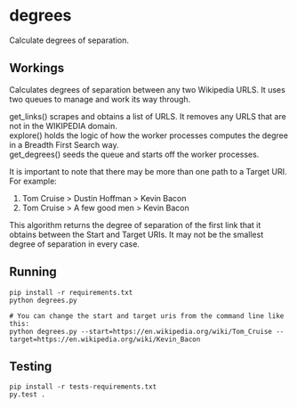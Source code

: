 # degrees

Calculate degrees of separation.  

## Workings  
Calculates degrees of separation between any two Wikipedia URLS. It uses two queues to manage and work its way through.  

get_links() scrapes and obtains a list of URLS. It removes any URLS that are not in the WIKIPEDIA domain.  
explore() holds the logic of how the worker processes computes the degree in a Breadth First Search way.  
get_degrees() seeds the queue and starts off the worker processes.  

It is important to note that there may be more than one path to a Target URI. For example:  
1. Tom Cruise > Dustin Hoffman > Kevin Bacon  
2. Tom Cruise > A few good men > Kevin Bacon  

This algorithm returns the degree of separation of the first link that it obtains between the
Start and Target URIs. It may not be the smallest degree of separation in every case.  


## Running  
```
pip install -r requirements.txt  
python degrees.py  

# You can change the start and target uris from the command line like this:  
python degrees.py --start=https://en.wikipedia.org/wiki/Tom_Cruise --target=https://en.wikipedia.org/wiki/Kevin_Bacon
```

## Testing  
```
pip install -r tests-requirements.txt  
py.test .  
```
